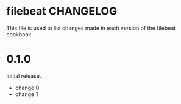 # filebeat CHANGELOG

This file is used to list changes made in each version of the filebeat cookbook.

# 0.1.0

Initial release.

- change 0
- change 1

